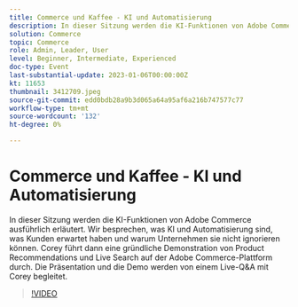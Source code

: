 ```yaml
---
title: Commerce und Kaffee - KI und Automatisierung
description: In dieser Sitzung werden die KI-Funktionen von Adobe Commerce ausführlich erläutert. Wir besprechen, was KI und Automatisierung sind, was Kunden erwartet haben und warum Unternehmen sie nicht ignorieren können. Corey führt dann eine gründliche Demonstration von Product Recommendations und Live Search auf der Adobe Commerce-Plattform durch. Die Präsentation und die Demo werden von einem Live-Q&A mit Corey begleitet.
solution: Commerce
topic: Commerce
role: Admin, Leader, User
level: Beginner, Intermediate, Experienced
doc-type: Event
last-substantial-update: 2023-01-06T00:00:00Z
kt: 11653
thumbnail: 3412709.jpeg
source-git-commit: edd0bdb28a9b3d065a64a95af6a216b747577c77
workflow-type: tm+mt
source-wordcount: '132'
ht-degree: 0%

---
```


# Commerce und Kaffee - KI und Automatisierung

In dieser Sitzung werden die KI-Funktionen von Adobe Commerce ausführlich erläutert. Wir besprechen, was KI und Automatisierung sind, was Kunden erwartet haben und warum Unternehmen sie nicht ignorieren können. Corey führt dann eine gründliche Demonstration von Product Recommendations und Live Search auf der Adobe Commerce-Plattform durch. Die Präsentation und die Demo werden von einem Live-Q&amp;A mit Corey begleitet.

>[!VIDEO](https://video.tv.adobe.com/v/3412709/?quality=12&learn=on)
